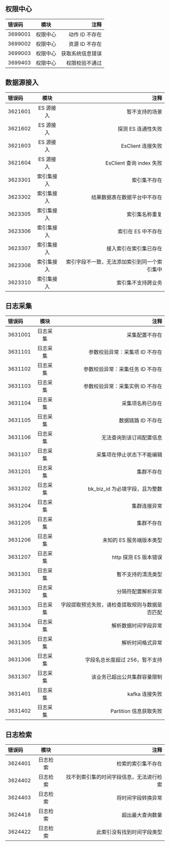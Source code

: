 ## 权限中心

| 错误码 | 模块 | 注释 |
| :--- | :---: | ---: |
| 3699001 | 权限中心 | 动作 ID 不存在 |
| 3699002 | 权限中心 | 资源 ID 不存在 |
| 3699003 | 权限中心 | 获取系统信息错误 |
| 3699403 | 权限中心 | 权限校验不通过 |

## 数据源接入

| 错误码 | 模块 | 注释 |
| :--- | :---: | ---: |
| 3621601 | ES 源接入 | 暂不支持的场景 |
| 3621602 | ES 源接入 | 探测 ES 连通性失败 |
| 3621603 | ES 源接入 | EsClient 连接失败 |
| 3621604 | ES 源接入 | EsClient 查询 index 失败 |
| 3623301 | 索引集接入 | 索引集不存在 |
| 3623302 | 索引集接入 | 结果数据表在数据平台中不存在 |
| 3623305 | 索引集接入 |  索引集名称重复|
| 3623306 | 索引集接入 | 索引在 ES 中不存在 |
| 3623307 | 索引集接入 |  接入索引在索引集已存在|
| 3623308 | 索引集接入 |  索引字段不一致，无法添加索引到同一个索引集中|
| 3623310 | 索引集接入 | 索引集不支持跨业务 |

## 日志采集

| 错误码 | 模块 | 注释 |
| :--- | :---: | ---: |
| 3631001 | 日志采集 | 采集配置不存在 |
| 3631101 | 日志采集 | 参数校验异常：采集项 ID 不存在 |
| 3631102 | 日志采集 | 参数校验异常：采集任务 ID 不存在 |
| 3631103 | 日志采集 | 参数校验异常：采集实例 ID 不存在 |
| 3631104 | 日志采集 | 采集项名称已存在 |
| 3631105 | 日志采集 | 数据链路 ID 不存在 |
| 3631106 | 日志采集 | 无法查询到该订阅配置信息 |
| 3631107 | 日志采集 | 采集项在停止状态下不能编辑 |
| 3631201| 日志采集 | 集群不存在 |
| 3631202| 日志采集 | bk_biz_id 为必填字段，且为整数 |
| 3631204| 日志采集 | 集群连接异常 |
| 3631205| 日志采集 | 集群不存在 |
| 3631206| 日志采集 | 未知的 ES 服务端版本类型 |
| 3631207| 日志采集 | http 探测 ES 版本错误 |
| 3631301| 日志采集 | 暫不支持的清洗类型 |
| 3631302| 日志采集 | 分隔符配置解析异常 |
| 3631303| 日志采集 | 字段提取预览失败，请检查提取规则与数据是否匹配 |
| 3631304| 日志采集 | 解析数据时间字段异常 |
| 3631305| 日志采集 | 解析时间格式异常 |
| 3631306| 日志采集 | 字段名总长度超过 256，暂不支持 |
| 3631307| 日志采集 | 该业务已超出公共集群容量限制 |
| 3631401| 日志采集 | kafka 连接失败 |
| 3631402| 日志采集 | Partition 信息获取失败 |

## 日志检索

| 错误码 | 模块 | 注释 |
| :--- | :---: | ---: |
| 3624401 | 日志检索 | 检索的索引集不存在 |
| 3624402 | 日志检索 | 找不到索引集的时间字段信息，无法进行检索 |
| 3624403 | 日志检索 | 将时间字段转换异常|
| 3624418 | 日志检索 | 超出最大查询数量 |
| 3624422 | 日志检索 | 此索引没有找到时间字段类型 |


